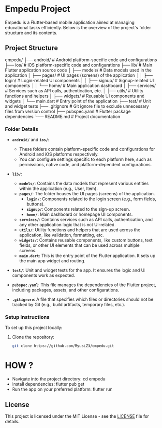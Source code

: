 # Empedu Project

Empedu is a Flutter-based mobile application aimed at managing educational tasks efficiently. Below is the overview of the project's folder structure and its contents.

## Project Structure

empedu/
├── android/             # Android platform-specific code and configurations
├── ios/                 # iOS platform-specific code and configurations
├── lib/                 # Main Flutter application source code
│   ├── models/          # Data models used in the application
│   ├── pages/           # UI pages (screens) of the application
│   │   ├── login/       # Login-related UI components
│   │   ├── signup/      # Signup-related UI components
│   │   └── home/        # Main application dashboard
│   ├── services/        # Services such as API calls, authentication, etc.
│   ├── utils/           # Utility functions and helpers
│   ├── widgets/         # Reusable UI components and widgets
│   └── main.dart        # Entry point of the application
├── test/                # Unit and widget tests
├── .gitignore           # Git ignore file to exclude unnecessary files from version control
├── pubspec.yaml         # Flutter package dependencies
└── README.md            # Project documentation



### Folder Details

- **`android/`** and **`ios/`**:
  - These folders contain platform-specific code and configurations for Android and iOS platforms respectively.
  - You can configure settings specific to each platform here, such as permissions, native code, and platform-dependent configurations.

- **`lib/`**:
  - **`models/`**: Contains the data models that represent various entities within the application (e.g., User, Item).
  - **`pages/`**: The folder houses the UI pages (screens) of the application.
    - **`login/`**: Components related to the login screen (e.g., form fields, buttons).
    - **`signup/`**: Components related to the sign-up screen.
    - **`home/`**: Main dashboard or homepage UI components.
  - **`services/`**: Contains services such as API calls, authentication, and any other application logic that is not UI-related.
  - **`utils/`**: Utility functions and helpers that are used across the application, like validation, formatting, etc.
  - **`widgets/`**: Contains reusable components, like custom buttons, text fields, or other UI elements that can be used across multiple screens.
  - **`main.dart`**: This is the entry point of the Flutter application. It sets up the main app widget and routing.

- **`test/`**: Unit and widget tests for the app. It ensures the logic and UI components work as expected.
  
- **`pubspec.yaml`**: This file manages the dependencies of the Flutter project, including packages, assets, and other configurations.

- **`.gitignore`**: A file that specifies which files or directories should not be tracked by Git (e.g., build artifacts, temporary files, etc.).

### Setup Instructions

To set up this project locally:

1. Clone the repository:
   ```bash
   git clone https://github.com/MyusiZ3/empedu.git


# HOW ?
- Navigate into the project directory:
    cd empedu
- Install dependencies:
    flutter pub get
- Run the app on your preferred platform:
    flutter run



## License

This project is licensed under the MIT License - see the [LICENSE](LICENSE) file for details.


